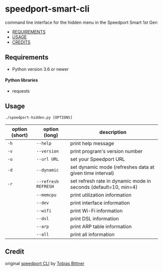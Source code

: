# speedport-smart-cli
command line interface for the hidden menu in the Speedport Smart 1st Gen

- [REQUIREMENTS](#requirements)
- [USAGE](#usage)
- [CREDITS](#credit)

## Requirements
* Python version 3.6 or newer
#### Python libraries
* requests

## Usage
`./speedport-hidden.py [OPTIONS]`

| option (short) | option (long)         | description                                                      |
|----------------|-----------------------|------------------------------------------------------------------|
|  `-h`          |  `--help`             | print help message                                               |
|  `-v`          |  `--version`          | print program's version number                                   |
|  `-u`          |  `--url URL`          | set your Speedport URL                                           |
|  `-d`          |  `--dynamic`          | set dynamic mode (refreshes data at given time interval)         |
|  `-r`          |  `--refresh REFRESH`  | set refresh rate in dynamic mode in seconds (default=10, min=4)  |
|                |  `--memcpu`           | print utilization information                                    |
|                |  `--dev`              | print interface information                                      |
|                |  `--wifi`             | print Wi-Fi information                                          |
|                |  `--dsl`              | print DSL information                                            |
|                |  `--arp`              | print ARP table information                                      |
|                |  `--all`              | print all information                                            |

## Credit
original [speedport CLI](https://github.com/tb1402/speedport_cli) by [Tobias Bittner](https://github.com/tb1402)

